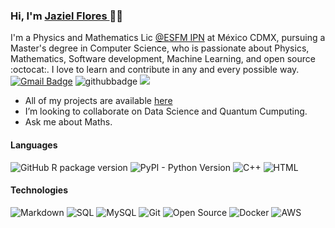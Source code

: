 ### Hi, I'm <a href="https://jazzzfm.github.io"> Jaziel Flores </a> 🔭🌌


I'm a Physics and Mathematics Lic [@ESFM IPN](https://www.esfm.ipn.mx/) at México CDMX, pursuing a Master's degree in Computer Science, who is passionate about Physics, Mathematics, Software development, Machine Learning, and open source :octocat:. I love to learn and contribute in any and every possible way.<br/>
[![Gmail Badge](https://img.shields.io/badge/-Gmail-c14438?style=flat-square&logo=Gmail&logoColor=white&link=mailto:jazzesfm@gmail.com)](mailto:jazzzfm@protonmail.com)
![githubbadge](https://img.shields.io/github/followers/JazzzFM?style=social)
![](https://komarev.com/ghpvc/?username=JazzzFM&color=brightgreen&style=flat)


- All of my projects are available  [here](https://github.com/JazzzFM?tab=repositories)
- I’m looking to collaborate on Data Science and Quantum Cumputing.
- Ask me about Maths.

#### Languages


![GitHub R package version](https://img.shields.io/github/r-package/v/tidyverse/dplyr?style=plastic)
![PyPI - Python Version](https://img.shields.io/pypi/pyversions/3)
![C++](https://img.shields.io/badge/-C++-fff?&logo=c%2b%2b&logoColor=00599C)
![HTML](https://img.shields.io/badge/-HTML-fff?&logo=HTML5)

#### Technologies
![Markdown](https://img.shields.io/badge/-Markdown-fff?style=flat&logo=markdown&logoColor=black)
![SQL](https://img.shields.io/badge/-SQL-fff?style=flat&logo=Microsoft-SQL-Server&logoColor=blue)
![MySQL](https://img.shields.io/badge/-MySQL-fff?style=flat&logo=mysql)
![Git](https://img.shields.io/badge/-Git-fff?style=flat&logo=git)
![Open Source](https://img.shields.io/badge/-Open%20Source-fff?style=flat&logo=open-source-Initiative)
![Docker](https://img.shields.io/badge/-Docker-fff?style=flat&logo=Docker)
![AWS](https://img.shields.io/badge/-AWS-fff?&logo=Amazon-AWS&logoColor=232F3E)
